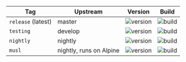 | Tag                | Upstream                | Version | Build |
| -------------------|-------------------------|---------|-------|
| `release` (latest) | master                  | ![version](https://img.shields.io/badge/dynamic/json?color=f5f5f5&style=flat-square&label=&query=%24.version&url=https%3A%2F%2Fraw.githubusercontent.com%2Fhotio%2Fradarr%2Frelease%2FVERSION.json) | ![build](https://img.shields.io/github/workflow/status/hotio/radarr/build/release?style=flat-square&label=) |
| `testing`          | develop                 | ![version](https://img.shields.io/badge/dynamic/json?color=f5f5f5&style=flat-square&label=&query=%24.version&url=https%3A%2F%2Fraw.githubusercontent.com%2Fhotio%2Fradarr%2Ftesting%2FVERSION.json) | ![build](https://img.shields.io/github/workflow/status/hotio/radarr/build/testing?style=flat-square&label=) |
| `nightly`          | nightly                 | ![version](https://img.shields.io/badge/dynamic/json?color=f5f5f5&style=flat-square&label=&query=%24.version&url=https%3A%2F%2Fraw.githubusercontent.com%2Fhotio%2Fradarr%2Fnightly%2FVERSION.json) | ![build](https://img.shields.io/github/workflow/status/hotio/radarr/build/nightly?style=flat-square&label=) |
| `musl`             | nightly, runs on Alpine | ![version](https://img.shields.io/badge/dynamic/json?color=f5f5f5&style=flat-square&label=&query=%24.version&url=https%3A%2F%2Fraw.githubusercontent.com%2Fhotio%2Fradarr%2Fmusl%2FVERSION.json)    | ![build](https://img.shields.io/github/workflow/status/hotio/radarr/build/musl?style=flat-square&label=) |
